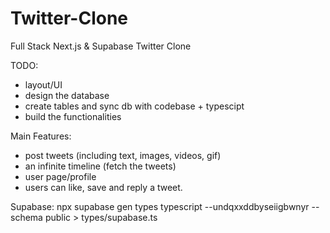 # Twitter-Clone

Full Stack Next.js & Supabase Twitter Clone

TODO:
- layout/UI
- design the database
- create tables and sync db with codebase + typescipt
- build the functionalities

Main Features:
- post tweets (including text, images, videos, gif)
- an infinite timeline (fetch the tweets)
- user page/profile
- users can like, save and reply a tweet.


Supabase:
npx supabase gen types typescript --undqxxddbyseiigbwnyr --schema public > types/supabase.ts